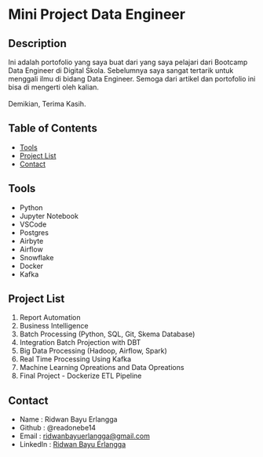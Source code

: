 # Mini Project Data Engineer

## Description
Ini adalah portofolio yang saya buat dari yang saya pelajari dari Bootcamp Data Engineer di Digital Skola. Sebelumnya saya sangat tertarik untuk menggali ilmu di bidang Data Engineer. Semoga dari artikel dan portofolio ini bisa di mengerti oleh kalian.<br> 
<br>
Demikian, Terima Kasih.<br>

## Table of Contents
- [Tools](#tools)
- [Project List](#[projectlist](https://github.com/readonebe14/learn-project/blob/portfolio/project/README.md#project-list))
- [Contact](#contact)

## Tools
- Python
- Jupyter Notebook
- VSCode
- Postgres
- Airbyte
- Airflow
- Snowflake
- Docker
- Kafka

## Project List
1. Report Automation
2. Business Intelligence
3. Batch Processing (Python, SQL, Git, Skema Database)
4. Integration Batch Projection with DBT
5. Big Data Processing (Hadoop, Airflow, Spark)
6. Real Time Processing Using Kafka
7. Machine Learning Opreations and Data Opreations
8. Final Project - Dockerize ETL Pipeline

## Contact
- Name          : Ridwan Bayu Erlangga 
- Github        : @readonebe14 
- Email         : ridwanbayuerlangga@gmail.com
- LinkedIn      : [Ridwan Bayu Erlangga](https://www.linkedin.com/in/ridwanbayuerlangga/)
